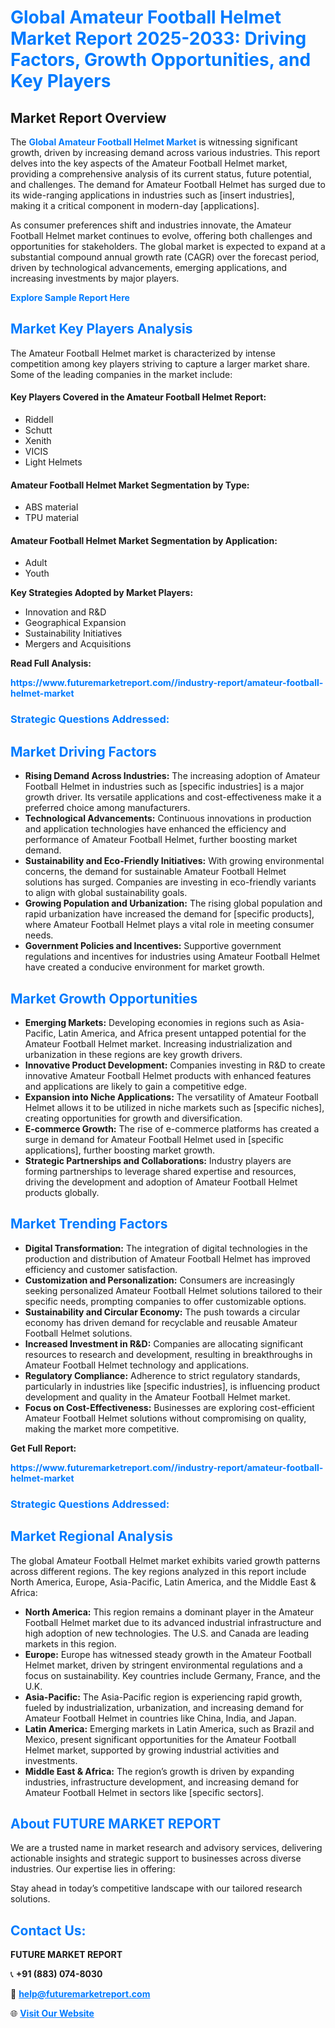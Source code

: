 <h1 style="color: #007BFF;">Global Amateur Football Helmet Market Report 2025-2033: Driving Factors, Growth Opportunities, and Key Players</h1>

<section id="overview">
<h2>Market Report Overview</h2>
<p>The <a href="https://www.futuremarketreport.com//industry-report/amateur-football-helmet-market" style="color: #007BFF; text-decoration: none;"><strong>Global Amateur Football Helmet Market</strong></a> is witnessing significant growth, driven by increasing demand across various industries. This report delves into the key aspects of the Amateur Football Helmet market, providing a comprehensive analysis of its current status, future potential, and challenges. The demand for Amateur Football Helmet has surged due to its wide-ranging applications in industries such as [insert industries], making it a critical component in modern-day [applications].</p>
<p>As consumer preferences shift and industries innovate, the Amateur Football Helmet market continues to evolve, offering both challenges and opportunities for stakeholders. The global market is expected to expand at a substantial compound annual growth rate (CAGR) over the forecast period, driven by technological advancements, emerging applications, and increasing investments by major players.</p>
</section>

<section id="overview">
<p><a href="https://www.futuremarketreport.com//request-sample/reportId=49989" style="color: #007BFF; text-decoration: none;"><strong>Explore Sample Report Here</strong></a></p>
</section>

<section id="key-players">
<h2 style="color: #007BFF;">Market Key Players Analysis</h2>
<p>The Amateur Football Helmet market is characterized by intense competition among key players striving to capture a larger market share. Some of the leading companies in the market include:</p>
<h4>Key Players Covered in the Amateur Football Helmet Report:</h4>
<ul><li>Riddell</li><li>Schutt</li><li>Xenith</li><li>VICIS</li><li>Light Helmets</li></ul>
<h4>Amateur Football Helmet Market Segmentation by Type:</h4>
<ul><li>ABS material</li><li>TPU material</li></ul>

<h4>Amateur Football Helmet Market Segmentation by Application:</h4>
<ul><li>Adult</li><li>Youth</li></ul>
<p><strong>Key Strategies Adopted by Market Players:</strong></p>
<ul>
<li>Innovation and R&D</li>
<li>Geographical Expansion</li>
<li>Sustainability Initiatives</li>
<li>Mergers and Acquisitions</li>
</ul>
</section>

<section>
<p><strong>Read Full Analysis: </strong></p><a href="https://www.futuremarketreport.com//industry-report/amateur-football-helmet-market" style="color: #007BFF; text-decoration: none;"><strong>https://www.futuremarketreport.com//industry-report/amateur-football-helmet-market</strong></a>
<h3 style="color: #007BFF;">Strategic Questions Addressed:</h3>
</section>

<section id="driving-factors">
<h2 style="color: #007BFF;">Market Driving Factors</h2>
<ul>
<li><strong>Rising Demand Across Industries:</strong> The increasing adoption of Amateur Football Helmet in industries such as [specific industries] is a major growth driver. Its versatile applications and cost-effectiveness make it a preferred choice among manufacturers.</li>
<li><strong>Technological Advancements:</strong> Continuous innovations in production and application technologies have enhanced the efficiency and performance of Amateur Football Helmet, further boosting market demand.</li>
<li><strong>Sustainability and Eco-Friendly Initiatives:</strong> With growing environmental concerns, the demand for sustainable Amateur Football Helmet solutions has surged. Companies are investing in eco-friendly variants to align with global sustainability goals.</li>
<li><strong>Growing Population and Urbanization:</strong> The rising global population and rapid urbanization have increased the demand for [specific products], where Amateur Football Helmet plays a vital role in meeting consumer needs.</li>
<li><strong>Government Policies and Incentives:</strong> Supportive government regulations and incentives for industries using Amateur Football Helmet have created a conducive environment for market growth.</li>
</ul>
</section>

<section id="growth-opportunities">
<h2 style="color: #007BFF;">Market Growth Opportunities</h2>
<ul>
<li><strong>Emerging Markets:</strong> Developing economies in regions such as Asia-Pacific, Latin America, and Africa present untapped potential for the Amateur Football Helmet market. Increasing industrialization and urbanization in these regions are key growth drivers.</li>
<li><strong>Innovative Product Development:</strong> Companies investing in R&D to create innovative Amateur Football Helmet products with enhanced features and applications are likely to gain a competitive edge.</li>
<li><strong>Expansion into Niche Applications:</strong> The versatility of Amateur Football Helmet allows it to be utilized in niche markets such as [specific niches], creating opportunities for growth and diversification.</li>
<li><strong>E-commerce Growth:</strong> The rise of e-commerce platforms has created a surge in demand for Amateur Football Helmet used in [specific applications], further boosting market growth.</li>
<li><strong>Strategic Partnerships and Collaborations:</strong> Industry players are forming partnerships to leverage shared expertise and resources, driving the development and adoption of Amateur Football Helmet products globally.</li>
</ul>
</section>

<section id="trending-factors">
<h2 style="color: #007BFF;">Market Trending Factors</h2>
<ul>
<li><strong>Digital Transformation:</strong> The integration of digital technologies in the production and distribution of Amateur Football Helmet has improved efficiency and customer satisfaction.</li>
<li><strong>Customization and Personalization:</strong> Consumers are increasingly seeking personalized Amateur Football Helmet solutions tailored to their specific needs, prompting companies to offer customizable options.</li>
<li><strong>Sustainability and Circular Economy:</strong> The push towards a circular economy has driven demand for recyclable and reusable Amateur Football Helmet solutions.</li>
<li><strong>Increased Investment in R&D:</strong> Companies are allocating significant resources to research and development, resulting in breakthroughs in Amateur Football Helmet technology and applications.</li>
<li><strong>Regulatory Compliance:</strong> Adherence to strict regulatory standards, particularly in industries like [specific industries], is influencing product development and quality in the Amateur Football Helmet market.</li>
<li><strong>Focus on Cost-Effectiveness:</strong> Businesses are exploring cost-efficient Amateur Football Helmet solutions without compromising on quality, making the market more competitive.</li>
</ul>
</section>

<section>
<p><strong>Get Full Report: </strong></p><a href="https://www.futuremarketreport.com//industry-report/amateur-football-helmet-market" style="color: #007BFF; text-decoration: none;"><strong>https://www.futuremarketreport.com//industry-report/amateur-football-helmet-market</strong></a>
<h3 style="color: #007BFF;">Strategic Questions Addressed:</h3>
</section>


<section id="regional-analysis">
<h2 style="color: #007BFF;">Market Regional Analysis</h2>
<p>The global Amateur Football Helmet market exhibits varied growth patterns across different regions. The key regions analyzed in this report include North America, Europe, Asia-Pacific, Latin America, and the Middle East & Africa:</p>
<ul>
<li><strong>North America:</strong> This region remains a dominant player in the Amateur Football Helmet market due to its advanced industrial infrastructure and high adoption of new technologies. The U.S. and Canada are leading markets in this region.</li>
<li><strong>Europe:</strong> Europe has witnessed steady growth in the Amateur Football Helmet market, driven by stringent environmental regulations and a focus on sustainability. Key countries include Germany, France, and the U.K.</li>
<li><strong>Asia-Pacific:</strong> The Asia-Pacific region is experiencing rapid growth, fueled by industrialization, urbanization, and increasing demand for Amateur Football Helmet in countries like China, India, and Japan.</li>
<li><strong>Latin America:</strong> Emerging markets in Latin America, such as Brazil and Mexico, present significant opportunities for the Amateur Football Helmet market, supported by growing industrial activities and investments.</li>
<li><strong>Middle East & Africa:</strong> The region’s growth is driven by expanding industries, infrastructure development, and increasing demand for Amateur Football Helmet in sectors like [specific sectors].</li>
</ul>
</section>

<footer>
<h2 style="color: #007BFF;">About FUTURE MARKET REPORT</h2>
<p>We are a trusted name in market research and advisory services, delivering actionable insights and strategic support to businesses across diverse industries. Our expertise lies in offering:</p>

<p>Stay ahead in today’s competitive landscape with our tailored research solutions.</p>

<h2 style="color: #007BFF;">Contact Us:</h2>
<p><strong>FUTURE MARKET REPORT</strong></p>
<p>📞 <strong>+91 (883) 074-8030</strong></p>
<p>📧 <strong><a href="mailto:help@futuremarketreport.com" style="color: #007BFF;">help@futuremarketreport.com</a></strong></p>
<p>🌐 <strong><a href="https://www.futuremarketreport.com/" style="color: #007BFF;">Visit Our Website</a></strong></p>
</footer>